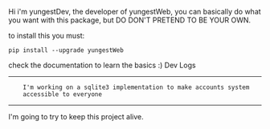 Hi i'm yungestDev, the developer of yungestWeb, you can basically do what you want with this package, but DO DON'T PRETEND TO BE YOUR OWN.

to install this you must:
```batch
pip install --upgrade yungestWeb
``` 

check the documentation to learn the basics :)
                            Dev Logs
_______________________________________________________________________
                    
```text
    I'm working on a sqlite3 implementation to make accounts system 
    accessible to everyone
``` 

_______________________________________________________________________

I'm going to try to keep this project alive.